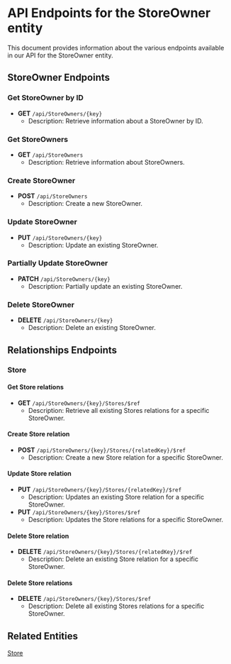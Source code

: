# API Endpoints for the StoreOwner entity

This document provides information about the various endpoints available in our API for the StoreOwner entity.

## StoreOwner Endpoints

### Get StoreOwner by ID
- **GET** `/api/StoreOwners/{key}`
  - Description: Retrieve information about a StoreOwner by ID.
  
### Get StoreOwners
- **GET** `/api/StoreOwners`
  - Description: Retrieve information about StoreOwners.

### Create StoreOwner
- **POST** `/api/StoreOwners`
  - Description: Create a new StoreOwner.

### Update StoreOwner
- **PUT** `/api/StoreOwners/{key}`
  - Description: Update an existing StoreOwner.

### Partially Update StoreOwner
- **PATCH** `/api/StoreOwners/{key}`
  - Description: Partially update an existing StoreOwner.
 
### Delete StoreOwner
- **DELETE** `/api/StoreOwners/{key}`
  - Description: Delete an existing StoreOwner.

## Relationships Endpoints

### Store

#### Get Store relations
- **GET** `/api/StoreOwners/{key}/Stores/$ref`
  - Description: Retrieve all existing Stores relations for a specific StoreOwner.
  
#### Create Store relation
- **POST** `/api/StoreOwners/{key}/Stores/{relatedKey}/$ref`
  - Description: Create a new Store relation for a specific StoreOwner.
  
#### Update Store relation
- **PUT** `/api/StoreOwners/{key}/Stores/{relatedKey}/$ref`
  - Description: Updates an existing Store relation for a specific StoreOwner.
- **PUT** `/api/StoreOwners/{key}/Stores/$ref`
  - Description: Updates the Store relations for a specific StoreOwner.

#### Delete Store relation
- **DELETE** `/api/StoreOwners/{key}/Stores/{relatedKey}/$ref`
  - Description: Delete an existing Store relation for a specific StoreOwner.

#### Delete Store relations
- **DELETE** `/api/StoreOwners/{key}/Stores/$ref`
  - Description: Delete all existing Stores relations for a specific StoreOwner.

## Related Entities

[Store](StoreEndpoints.md)
